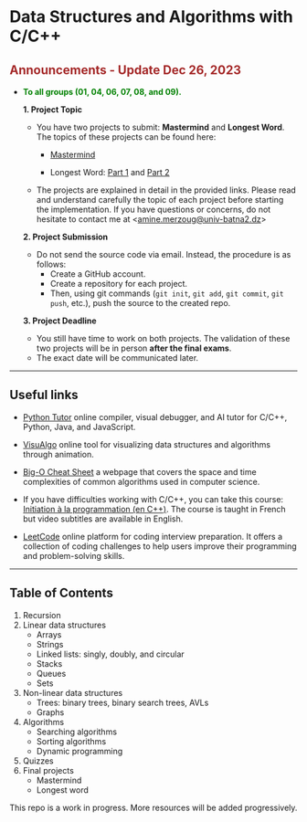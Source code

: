# Data Structures and Algorithms with C/C++

## <span style="color:brown;"> Announcements - Update Dec 26, 2023</span>

- <span style="color:green;">**To all groups (01, 04, 06, 07, 08, and 09).**</span>

  **1. Project Topic**

  - You have two projects to submit: **Mastermind** and **Longest Word**. The topics of these projects can be found here:
    - [Mastermind](6.%20final%20projects/mastermind/)
  
    - Longest Word: [Part 1](6.%20final%20projects/longest%20word/part%201/) and [Part 2](6.%20final%20projects/longest%20word/part%202/)

   - The projects are explained in detail in the provided links. Please read and understand carefully the topic of each project before starting the implementation. If you have questions or concerns, do not hesitate to contact me at <[amine.merzoug@univ-batna2.dz](mailto:amine.merzoug@univ-batna2.dz)>

  **2. Project Submission**

   - Do not send the source code via email. Instead, the procedure is as follows:
      - Create a GitHub account.
      - Create a repository for each project.
      - Then, using git commands (`git init`, `git add`, `git commit`, `git push`, etc.), push the source to the created repo.

  **3. Project Deadline**

   - You still have time to work on both projects. The validation of these two projects will be in person **after the final exams**.
   - The exact date will be communicated later.

---

## Useful links 

- [Python Tutor](https://pythontutor.com) online compiler, visual debugger, and AI tutor for C/C++, Python, Java, and JavaScript.

- [VisuAlgo](https://visualgo.net) online tool for visualizing data structures and algorithms through animation.

- [Big-O Cheat Sheet](https://www.bigocheatsheet.com/) a webpage that covers the space and time complexities of common algorithms used in computer science.

- If you have difficulties working with C/C++, you can take this course: [Initiation à la programmation (en C++)](https://www.coursera.org/learn/initiation-programmation-cpp). The course is taught in French but video subtitles are available in English.

- [LeetCode](https://leetcode.com/) online platform for coding interview preparation. It offers a collection of coding challenges to help users improve their programming and problem-solving skills.


---

## Table of Contents

1. Recursion
2. Linear data structures
   - Arrays
   - Strings
   - Linked lists: singly, doubly, and circular
   - Stacks
   - Queues
   - Sets
3. Non-linear data structures
   - Trees: binary trees, binary search trees, AVLs
   - Graphs
5. Algorithms
   - Searching algorithms
   - Sorting algorithms
   - Dynamic programming
6. Quizzes
7. Final projects
   - Mastermind
   - Longest word

This repo is a work in progress. More resources will be added progressively.